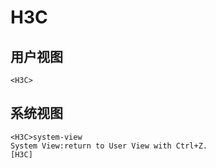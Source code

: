 # H3C
## 用户视图

    <H3C>
## 系统视图

    <H3C>system-view
    System View:return to User View with Ctrl+Z.
    [H3C]